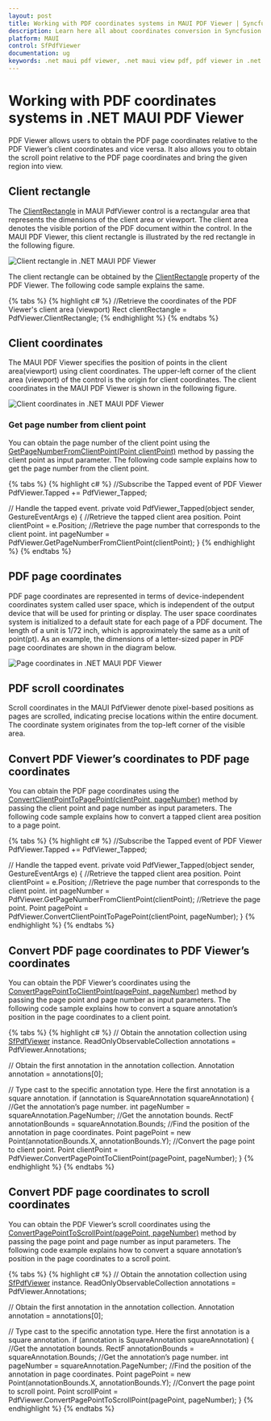 ```yaml
---
layout: post
title: Working with PDF coordinates systems in MAUI PDF Viewer | Syncfusion
description: Learn here all about coordinates conversion in Syncfusion .NET MAUI PDF Viewer (SfPdfViewer) control. 
platform: MAUI
control: SfPdfViewer
documentation: ug
keywords: .net maui pdf viewer, .net maui view pdf, pdf viewer in .net maui, .net maui open pdf, maui pdf viewer, maui pdf view
---
```


# Working with PDF coordinates systems in .NET MAUI PDF Viewer

PDF Viewer allows users to obtain the PDF page coordinates relative to the PDF Viewer’s client coordinates and vice versa. It also allows you to obtain the scroll point relative to the PDF page coordinates and bring the given region into view.

## Client rectangle

The [ClientRectangle](https://help.syncfusion.com/cr/maui/Syncfusion.Maui.PdfViewer.SfPdfViewer.html#Syncfusion_Maui_PdfViewer_SfPdfViewer_ClientRectangle) in MAUI PdfViewer control is  a rectangular area that represents the dimensions of the client area or viewport. The client area denotes the visible portion of the PDF document within the control. In the MAUI PDF Viewer, this client rectangle is illustrated by the red rectangle in the following figure.

![Client rectangle in .NET MAUI PDF Viewer](Images\Coordinates-Conversion\Client-Rectangle.png)

The client rectangle can be obtained by the [ClientRectangle](https://help.syncfusion.com/cr/maui/Syncfusion.Maui.PdfViewer.SfPdfViewer.html#Syncfusion_Maui_PdfViewer_SfPdfViewer_ClientRectangle) property of the PDF Viewer. The following code sample explains the same.

{% tabs %}
{% highlight c# %}
//Retrieve the coordinates of the PDF Viewer's client area (viewport)
Rect clientRectangle = PdfViewer.ClientRectangle;
{% endhighlight %}
{% endtabs %}

## Client coordinates

The MAUI PDF Viewer specifies the position of points in the client area(viewport) using client coordinates. The upper-left corner of the client area (viewport) of the control is the origin for client coordinates. The client coordinates in the MAUI PDF Viewer is shown in the following figure.

![Client coordinates in .NET MAUI PDF Viewer](Images\Coordinates-Conversion\Client-Coordinates.png)

### Get page number from client point

You can obtain the page number of the client point using the [GetPageNumberFromClientPoint(Point clientPoint)](https://help.syncfusion.com/cr/maui/Syncfusion.Maui.PdfViewer.SfPdfViewer.html#Syncfusion_Maui_PdfViewer_SfPdfViewer_GetPageNumberFromClientPoint_Microsoft_Maui_Graphics_Point_) method by passing the client point as input parameter. The following code sample explains how to get the page number from the client point.

{% tabs %}
{% highlight c# %}
//Subscribe the Tapped event of PDF Viewer
PdfViewer.Tapped += PdfViewer_Tapped;  
 
// Handle the tapped event.
private void PdfViewer_Tapped(object sender, GestureEventArgs e)
{
    //Retrieve the tapped client area position.
    Point clientPoint = e.Position;
    //Retrieve the page number that corresponds to the client point.
    int pageNumber = PdfViewer.GetPageNumberFromClientPoint(clientPoint);
}
{% endhighlight %}
{% endtabs %}

## PDF page coordinates

PDF page coordinates are represented in terms of device-independent coordinates system called user space, which is independent of the output device that will be used for printing or display. The user space coordinates system is initialized to a default state for each page of a PDF document. The length of a unit is 1/72 inch, which is approximately the same as a unit of point(pt). As an example, the dimensions of a letter-sized paper in PDF page coordinates are shown in the diagram below.

![Page coordinates in .NET MAUI PDF Viewer](Images\Coordinates-Conversion\Page-Coordinates.png)

## PDF scroll coordinates

Scroll coordinates in the MAUI PdfViewer denote pixel-based positions as pages are scrolled, indicating precise locations within the entire document. The coordinate system originates from the top-left corner of the visible area.

## Convert PDF Viewer’s coordinates to PDF page coordinates

You can obtain the PDF page coordinates using the [ConvertClientPointToPagePoint(clientPoint, pageNumber)](https://help.syncfusion.com/cr/maui/Syncfusion.Maui.PdfViewer.SfPdfViewer.html#Syncfusion_Maui_PdfViewer_SfPdfViewer_ConvertClientPointToPagePoint_Microsoft_Maui_Graphics_Point_System_Int32_) method by passing the client point and page number as input parameters. The following code sample explains how to convert a tapped client area position to a page point.

{% tabs %}
{% highlight c# %}
//Subscribe the Tapped event of PDF Viewer
PdfViewer.Tapped += PdfViewer_Tapped;
 
// Handle the tapped event.
private void PdfViewer_Tapped(object sender, GestureEventArgs e)
{
    //Retrieve the tapped client area position.
    Point clientPoint = e.Position;
    //Retrieve the page number that corresponds to the client point.
    int pageNumber = PdfViewer.GetPageNumberFromClientPoint(clientPoint);
    //Retrieve the page point.
    Point pagePoint = PdfViewer.ConvertClientPointToPagePoint(clientPoint, pageNumber);
}
{% endhighlight %}
{% endtabs %}

## Convert PDF page coordinates to PDF Viewer’s coordinates

You can obtain the PDF Viewer’s coordinates using the [ConvertPagePointToClientPoint(pagePoint, pageNumber)](https://help.syncfusion.com/cr/maui/Syncfusion.Maui.PdfViewer.SfPdfViewer.html#Syncfusion_Maui_PdfViewer_SfPdfViewer_ConvertPagePointToClientPoint_Microsoft_Maui_Graphics_Point_System_Int32_) method by passing the page point and page number as input parameters. The following code sample explains how to convert a square annotation’s position in the page coordinates to a client point.

{% tabs %}
{% highlight c# %}
// Obtain the annotation collection using [SfPdfViewer](https://help.syncfusion.com/cr/maui/Syncfusion.Maui.PdfViewer.SfPdfViewer.html) instance.
ReadOnlyObservableCollection<Annotation> annotations = PdfViewer.Annotations;

// Obtain the first annotation in the annotation collection.
Annotation annotation = annotations[0];

// Type cast to the specific annotation type. Here the first annotation is a square annotation.
if (annotation is SquareAnnotation squareAnnotation)
{
    //Get the annotation’s page number.
    int pageNumber = squareAnnotation.PageNumber;
    //Get the annotation bounds.
    RectF annotationBounds = squareAnnotation.Bounds;
    //Find the position of the annotation in page coordinates.
    Point pagePoint = new Point(annotationBounds.X, annotationBounds.Y);
    //Convert the page point to client point.
    Point clientPoint = PdfViewer.ConvertPagePointToClientPoint(pagePoint, pageNumber);
}
{% endhighlight %}
{% endtabs %}

## Convert PDF page coordinates to scroll coordinates

You can obtain the PDF Viewer’s scroll coordinates using the [ConvertPagePointToScrollPoint(pagePoint, pageNumber)](https://help.syncfusion.com/cr/maui/Syncfusion.Maui.PdfViewer.SfPdfViewer.html#Syncfusion_Maui_PdfViewer_SfPdfViewer_ConvertPagePointToScrollPoint_Microsoft_Maui_Graphics_Point_System_Int32_) method by passing the page point and page number as input parameters. The following code example explains how to convert a square annotation’s position in the page coordinates to a scroll point.

{% tabs %}
{% highlight c# %}
// Obtain the annotation collection using [SfPdfViewer](https://help.syncfusion.com/cr/maui/Syncfusion.Maui.PdfViewer.SfPdfViewer.html) instance.
ReadOnlyObservableCollection<Annotation> annotations = PdfViewer.Annotations;

// Obtain the first annotation in the annotation collection.
Annotation annotation = annotations[0];

// Type cast to the specific annotation type. Here the first annotation is a square annotation.
if (annotation is SquareAnnotation squareAnnotation)
{
    //Get the annotation bounds.
    RectF annotationBounds = squareAnnotation.Bounds;
    //Get the annotation’s page number.
    int pageNumber = squareAnnotation.PageNumber;
    //Find the position of the annotation in page coordinates.
    Point pagePoint = new Point(annotationBounds.X, annotationBounds.Y);
    //Convert the page point to scroll point.
    Point scrollPoint = PdfViewer.ConvertPagePointToScrollPoint(pagePoint, pageNumber);
}
{% endhighlight %}
{% endtabs %}